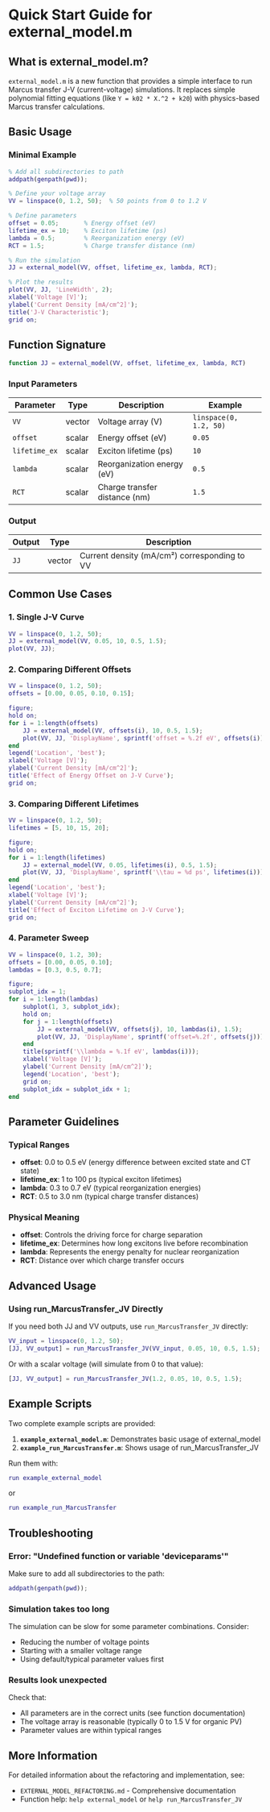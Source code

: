 # Quick Start Guide for external_model.m

## What is external_model.m?

`external_model.m` is a new function that provides a simple interface to run Marcus transfer J-V (current-voltage) simulations. It replaces simple polynomial fitting equations (like `Y = k02 * X.^2 + k20`) with physics-based Marcus transfer calculations.

## Basic Usage

### Minimal Example

```matlab
% Add all subdirectories to path
addpath(genpath(pwd));

% Define your voltage array
VV = linspace(0, 1.2, 50);  % 50 points from 0 to 1.2 V

% Define parameters
offset = 0.05;       % Energy offset (eV)
lifetime_ex = 10;    % Exciton lifetime (ps)
lambda = 0.5;        % Reorganization energy (eV)
RCT = 1.5;           % Charge transfer distance (nm)

% Run the simulation
JJ = external_model(VV, offset, lifetime_ex, lambda, RCT);

% Plot the results
plot(VV, JJ, 'LineWidth', 2);
xlabel('Voltage [V]');
ylabel('Current Density [mA/cm^2]');
title('J-V Characteristic');
grid on;
```

## Function Signature

```matlab
function JJ = external_model(VV, offset, lifetime_ex, lambda, RCT)
```

### Input Parameters

| Parameter | Type | Description | Example |
|-----------|------|-------------|---------|
| `VV` | vector | Voltage array (V) | `linspace(0, 1.2, 50)` |
| `offset` | scalar | Energy offset (eV) | `0.05` |
| `lifetime_ex` | scalar | Exciton lifetime (ps) | `10` |
| `lambda` | scalar | Reorganization energy (eV) | `0.5` |
| `RCT` | scalar | Charge transfer distance (nm) | `1.5` |

### Output

| Output | Type | Description |
|--------|------|-------------|
| `JJ` | vector | Current density (mA/cm²) corresponding to VV |

## Common Use Cases

### 1. Single J-V Curve

```matlab
VV = linspace(0, 1.2, 50);
JJ = external_model(VV, 0.05, 10, 0.5, 1.5);
plot(VV, JJ);
```

### 2. Comparing Different Offsets

```matlab
VV = linspace(0, 1.2, 50);
offsets = [0.00, 0.05, 0.10, 0.15];

figure;
hold on;
for i = 1:length(offsets)
    JJ = external_model(VV, offsets(i), 10, 0.5, 1.5);
    plot(VV, JJ, 'DisplayName', sprintf('offset = %.2f eV', offsets(i)));
end
legend('Location', 'best');
xlabel('Voltage [V]');
ylabel('Current Density [mA/cm^2]');
title('Effect of Energy Offset on J-V Curve');
grid on;
```

### 3. Comparing Different Lifetimes

```matlab
VV = linspace(0, 1.2, 50);
lifetimes = [5, 10, 15, 20];

figure;
hold on;
for i = 1:length(lifetimes)
    JJ = external_model(VV, 0.05, lifetimes(i), 0.5, 1.5);
    plot(VV, JJ, 'DisplayName', sprintf('\\tau = %d ps', lifetimes(i)));
end
legend('Location', 'best');
xlabel('Voltage [V]');
ylabel('Current Density [mA/cm^2]');
title('Effect of Exciton Lifetime on J-V Curve');
grid on;
```

### 4. Parameter Sweep

```matlab
VV = linspace(0, 1.2, 30);
offsets = [0.00, 0.05, 0.10];
lambdas = [0.3, 0.5, 0.7];

figure;
subplot_idx = 1;
for i = 1:length(lambdas)
    subplot(1, 3, subplot_idx);
    hold on;
    for j = 1:length(offsets)
        JJ = external_model(VV, offsets(j), 10, lambdas(i), 1.5);
        plot(VV, JJ, 'DisplayName', sprintf('offset=%.2f', offsets(j)));
    end
    title(sprintf('\\lambda = %.1f eV', lambdas(i)));
    xlabel('Voltage [V]');
    ylabel('Current Density [mA/cm^2]');
    legend('Location', 'best');
    grid on;
    subplot_idx = subplot_idx + 1;
end
```

## Parameter Guidelines

### Typical Ranges

- **offset**: 0.0 to 0.5 eV (energy difference between excited state and CT state)
- **lifetime_ex**: 1 to 100 ps (typical exciton lifetimes)
- **lambda**: 0.3 to 0.7 eV (typical reorganization energies)
- **RCT**: 0.5 to 3.0 nm (typical charge transfer distances)

### Physical Meaning

- **offset**: Controls the driving force for charge separation
- **lifetime_ex**: Determines how long excitons live before recombination
- **lambda**: Represents the energy penalty for nuclear reorganization
- **RCT**: Distance over which charge transfer occurs

## Advanced Usage

### Using run_MarcusTransfer_JV Directly

If you need both JJ and VV outputs, use `run_MarcusTransfer_JV` directly:

```matlab
VV_input = linspace(0, 1.2, 50);
[JJ, VV_output] = run_MarcusTransfer_JV(VV_input, 0.05, 10, 0.5, 1.5);
```

Or with a scalar voltage (will simulate from 0 to that value):

```matlab
[JJ, VV_output] = run_MarcusTransfer_JV(1.2, 0.05, 10, 0.5, 1.5);
```

## Example Scripts

Two complete example scripts are provided:

1. **`example_external_model.m`**: Demonstrates basic usage of external_model
2. **`example_run_MarcusTransfer.m`**: Shows usage of run_MarcusTransfer_JV

Run them with:
```matlab
run example_external_model
```
or
```matlab
run example_run_MarcusTransfer
```

## Troubleshooting

### Error: "Undefined function or variable 'deviceparams'"

Make sure to add all subdirectories to the path:
```matlab
addpath(genpath(pwd));
```

### Simulation takes too long

The simulation can be slow for some parameter combinations. Consider:
- Reducing the number of voltage points
- Starting with a smaller voltage range
- Using default/typical parameter values first

### Results look unexpected

Check that:
- All parameters are in the correct units (see function documentation)
- The voltage array is reasonable (typically 0 to 1.5 V for organic PV)
- Parameter values are within typical ranges

## More Information

For detailed information about the refactoring and implementation, see:
- `EXTERNAL_MODEL_REFACTORING.md` - Comprehensive documentation
- Function help: `help external_model` or `help run_MarcusTransfer_JV`
